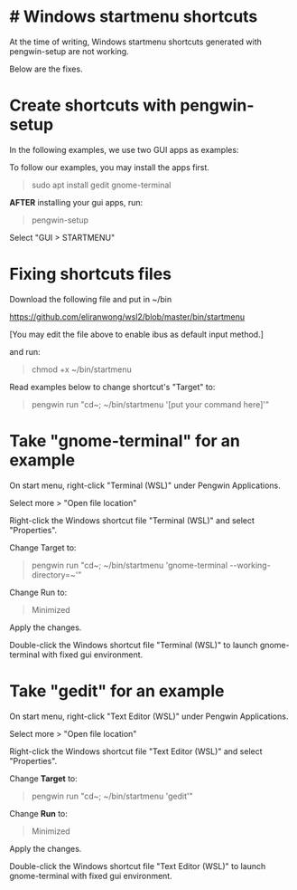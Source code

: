 # # Windows startmenu shortcuts

At the time of writing, Windows startmenu shortcuts generated with pengwin-setup are not working.

Below are the fixes.

# Create shortcuts with pengwin-setup

In the following examples, we use two GUI apps as examples:

To follow our examples, you may install the apps first.

> sudo apt install gedit gnome-terminal

<b>AFTER</b> installing your gui apps, run:

> pengwin-setup

Select "GUI > STARTMENU"

# Fixing shortcuts files

Download the following file and put in ~/bin

https://github.com/eliranwong/wsl2/blob/master/bin/startmenu

[You may edit the file above to enable ibus as default input method.]

and run:

> chmod +x ~/bin/startmenu

Read examples below to change shortcut's "Target" to:

> pengwin run "cd~; ~/bin/startmenu '[put your command here]'"

# Take "gnome-terminal" for an example

On start menu, right-click "Terminal (WSL)" under Pengwin Applications.

Select more > "Open file location"

Right-click the Windows shortcut file "Terminal (WSL)" and select "Properties".

Change Target to:

> pengwin run "cd~; ~/bin/startmenu 'gnome-terminal --working-directory=\~'"

Change Run to:

> Minimized

Apply the changes.

Double-click the Windows shortcut file "Terminal (WSL)" to launch gnome-terminal with fixed gui environment.

# Take "gedit" for an example

On start menu, right-click "Text Editor (WSL)" under Pengwin Applications.

Select more > "Open file location"

Right-click the Windows shortcut file "Text Editor (WSL)" and select "Properties".

Change <b>Target</b> to:

> pengwin run "cd~; ~/bin/startmenu 'gedit'"

Change <b>Run</b> to:

> Minimized

Apply the changes.

Double-click the Windows shortcut file "Text Editor (WSL)" to launch gnome-terminal with fixed gui environment.
